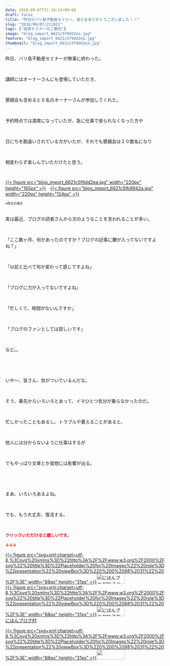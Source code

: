 ```yaml
---
date: 2018-09-07T21:10:21+09:00
draft: false
title: "昨日のバリ島不動産セミナー、皆さまありがとうございました！！"
slug: "2018/09/07/211021"
tags: ["投資セミナーのご案内"]
image: "blog_import_6621c5f9dd2ea.jpg"
feature: "blog_import_6621c5f9dd2ea.jpg"
thumbnail: "blog_import_6621c5f9dd2ea.jpg"
---
```

<p>昨日、バリ島不動産セミナーが無事に終わった。</p><p> </p><p>講師にはオーナーさんにも登場していただき、</p><p> </p><p>懇親会も含めると６名のオーナーさんが参加してくれた。</p><p> </p><p>予約時点では満席になっていたが、急に仕事で来られなくなった方や</p><p> </p><p>日にちを勘違いされている方がいたが、それでも懇親会は２０数名になり</p><p> </p><p>相変わらず楽しんでいただけたと思う。</p><p> </p><p><a href="blog_import_6621c5f9dd2ea.jpg">{{< figure src="blog_import_6621c5f9dd2ea.jpg" width="220px" height="165px" >}}</a>　<a href="blog_import_6621c5fb9942a.jpg">{{< figure src="blog_import_6621c5fb9942a.jpg" width="220px" height="124px" >}}</a></p><p><span style="font-size: 0.7em;">※昨日の様子</span></p><p><br/>実は最近、ブログの読者さんから次のようなことを言われることが多い。</p><p> </p><p>「ここ数ヶ月、何かあったのですか？ブログの記事に腰が入ってないですよね？」</p><p> </p><p>「以前と比べて何か変わって感じですよね」</p><p> </p><p>「ブログに力が入ってないですよね」</p><p> </p><p>「忙しくて、時間がないんですか」</p><p> </p><p>「ブログのファンとしては寂しいです」</p><p> </p><p>など。。</p><p> </p><p> </p><p>いや～、皆さん、気がついているんだな。</p><p> </p><p>そう、春先からいろいろとあって、イマひとつ気分が乗らなかったのだ。</p><p> </p><p>忙しかったこともあるし、トラブルや萎えることがあると、</p><p> </p><p>他人には分からないように仕事はするが</p><p> </p><p>でもやっぱり文章とか発想には影響が出る。</p><p> </p><p> </p><p>まあ、いろいろあるよね。</p><p> </p><p>でも、もう大丈夫、復活する。</p><p> </p><p><font color="#ff0000" size="2"><strong>クリックいただけると嬉しいです。</strong></font></p><p><font color="#ff0000" size="2"><strong>↓↓↓</strong></font></p><p><a href="ranking.html?p_cid=01260127" id="&amp;blogmura_banner" target="_blank">{{< figure src="svg+xml;charset=utf-8,%3Csvg%20xmlns%3D%22http%3A%2F%2Fwww.w3.org%2F2000%2Fsvg%22%20title%3D%22Placeholder%20for%20Images%22%20role%3D%22presentation%22%20viewBox%3D%220%200%2088%2031%22%20%2F%3E" width="88px" height="31px" >}}<noscript><img alt="にほんブログ村 その他生活ブログ 不動産投資へ" border="0" height="31" src="https://img-proxy.blog-video.jp/images?url=http%3A%2F%2Flife.blogmura.com%2Fhudousantoushi%2Fimg%2Fhudousantoushi88_31.gif" width="88"></noscript></a><br/><a href="ranking.html?p_cid=01260127" target="_blank">{{< figure src="svg+xml;charset=utf-8,%3Csvg%20xmlns%3D%22http%3A%2F%2Fwww.w3.org%2F2000%2Fsvg%22%20title%3D%22Placeholder%20for%20Images%22%20role%3D%22presentation%22%20viewBox%3D%220%200%2088%2031%22%20%2F%3E" width="88px" height="31px" >}}<noscript><img alt="にほんブログ村 海外生活ブログ バリ島情報へ" border="0" height="31" src="https://img-proxy.blog-video.jp/images?url=http%3A%2F%2Foverseas.blogmura.com%2Fbali%2Fimg%2Fbali88_31.gif" width="88"></noscript></a><br/><a href="ranking.html?p_cid=01260127" target="_blank">にほんブログ村</a></p><p><a href="link.php?1804582" title="人気ブログランキングへ">{{< figure src="svg+xml;charset=utf-8,%3Csvg%20xmlns%3D%22http%3A%2F%2Fwww.w3.org%2F2000%2Fsvg%22%20title%3D%22Placeholder%20for%20Images%22%20role%3D%22presentation%22%20viewBox%3D%220%200%2088%2031%22%20%2F%3E" width="88px" height="31px" >}}<noscript><img border="0" height="31" src="https://blog.with2.net/img/banner/banner_22.gif" width="88"></noscript></a></p><p> </p>


